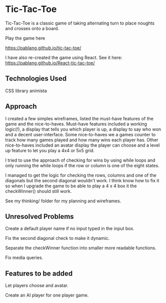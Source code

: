 # Tic-Tac-Toe

Tic-Tac-Toe is a classic game of taking alternating turn to place noughts and crosses onto a board. 

Play the game here 

https://pablang.github.io/tic-tac-toe/

I have also re-created the game using React.
See it here: https://pablang.github.io/React-tic-tac-toe/


## Technologies Used

CSS library animista 


## Approach

I created a few simples wireframes, listed the must-have features of the game and the nice-to-haves.
Must-have features included a working logic(!), a display that tells you which player is up, a display to say who won and a decent user-interface. Some nice-to-haves we a games counter to track how many games played and how many wins each player has. Other nice-to-haves included an avatar display the player can choose and a level up feature to let you play a 4x4 or 5x5 grid.

I tried to use the approach of checking for wins by using while loops and only running the while loops if the row or column is one of the eight states. 

I managed to get the logic for checking the rows, columns and one of the diagonals but the second diagonal wouldn't work. I think know how to fix it so when I upgrade the game to be able to play a 4 x 4 box it the checkWinner() should still work.

See my thinking/ folder for my planning and wireframes.


## Unresolved Problems

Create a default player name if no input typed in the input box. 

Fix the second diagonal check to make it dynamic.

Separate the checkWinner function into smaller more readable functions.

Fix media queries.




## Features to be added

Let players choose and avatar. 

Create an AI player for one player game.

